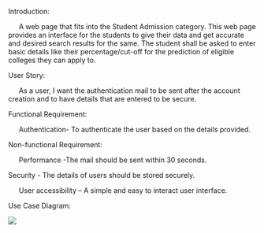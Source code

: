 ﻿Introduction:

`	`A web page that fits into the Student Admission category. This web page provides an interface for the students to give their data and get accurate and desired search results for the same. The student shall be asked to enter basic details like their percentage/cut-off for the prediction of eligible colleges they can apply to.

User Story:

`	`As a user, I want the authentication mail to be sent after the account creation and to have details that are entered to be secure.

Functional Requirement:

`	`Authentication- To authenticate the user based on the details provided.

Non-functional Requirement:

`	`Performance -The mail should be sent within 30 seconds.

Security - The details of users should be stored securely.

`	`User accessibility – A simple and easy to interact user interface.

Use Case Diagram:

![](Aspose.Words.4c929ed9-84d4-424c-8be3-575728736540.001.jpeg)
